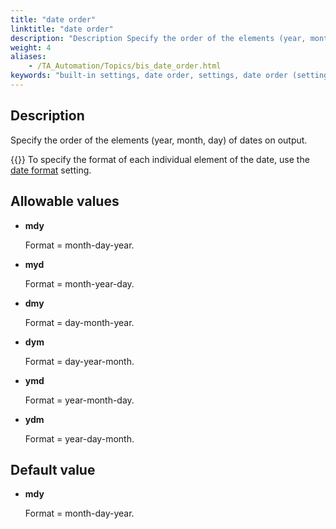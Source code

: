 ```yaml
--- 
title: "date order"
linktitle: "date order"
description: "Description Specify the order of the elements (year, month, day) of dates on output. Tip: To specify the format of each individual element of the date, use the date format setting. Allowable values ..."
weight: 4
aliases: 
    - /TA_Automation/Topics/bis_date_order.html
keywords: "built-in settings, date order, settings, date order (settings), date order, set date order"
---
```


## Description

Specify the order of the elements \(year, month, day\) of dates on output.

{{<tip>}} To specify the format of each individual element of the date, use the [date format](/TA_Automation/Topics/bis_date_format.html) setting.

## Allowable values

-   **mdy**

    Format = month-day-year.

-   **myd**

    Format = month-year-day.

-   **dmy**

    Format = day-month-year.

-   **dym**

    Format = day-year-month.

-   **ymd**

    Format = year-month-day.

-   **ydm**

    Format = year-day-month.


## Default value

-   **mdy**

    Format = month-day-year.




